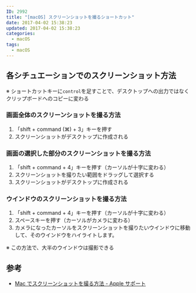 ```yaml
---
ID: 2992
title: "[macOS] スクリーンショットを撮るショートカット"
date: 2017-04-02 15:38:23
updated: 2017-04-02 15:38:23
categories:
  - macOS
tags:
  - macOS
---
```


## 各シチュエーションでのスクリーンショット方法

※ ショートカットキーに`control`を足すことで、デスクトップへの出力ではなくクリップボードへのコピーに変わる

### 画面全体のスクリーンショットを撮る方法

1. 「shift + command (⌘) + 3」キーを押す
2. スクリーンショットがデスクトップに作成される

### 画面の選択した部分のスクリーンショットを撮る方法

1. 「shift + command + 4」キーを押す（カーソルが十字に変わる）
2. スクリーンショットを撮りたい範囲をドラッグして選択する
3. スクリーンショットがデスクトップに作成される

### ウインドウのスクリーンショットを撮る方法

1. 「shift + command + 4」キーを押す（カーソルが十字に変わる）
2. スペースキーを押す（カーソルがカメラに変わる）
3. カメラになったカーソルをスクリーンショットを撮りたいウインドウに移動して、そのウインドウをハイライトします。

<p class="text-info">※ この方法で、大半のウインドウは撮影できる</p>

## 参考

- [Mac でスクリーンショットを撮る方法 - Apple サポート](https://support.apple.com/ja-jp/HT201361)
